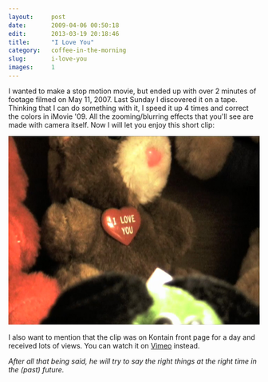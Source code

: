 ```yaml
---
layout:     post
date:       2009-04-06 00:50:18
edit:       2013-03-19 20:18:46
title:      "I Love You"
category:   coffee-in-the-morning
slug:       i-love-you
images:     1
---
```


I wanted to make a stop motion movie, but ended up with over 2 minutes of footage filmed on May 11, 2007. Last Sunday I discovered it on a tape. Thinking that I can do something with it, I speed it up 4 times and correct the colors in iMovie '09. All the zooming/blurring effects that you'll see are made with camera itself. Now I will let you enjoy this short clip:

**![I Love You](/images/hd/i-love-you.jpg)**

I also want to mention that the clip was on Kontain front page for a day and received lots of views. You can watch it on [Vimeo](https://vimeo.com/3911393) instead.

*After all that being said, he will try to say the right things at the right time in the (past) future.*
